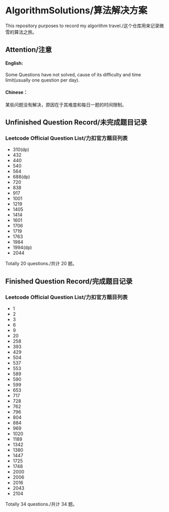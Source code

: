 # AlgorithmSolutions/算法解决方案
This repository purposes to record my algorithm travel./这个仓库用来记录微雪的算法之旅。

## Attention/注意

#### English:
Some Questions have not solved, cause of its difficulty and time limit(usually one question per day).

#### Chinese：
某些问题没有解决，原因在于其难度和每日一题的时间限制。

## Unfinished Question Record/未完成题目记录

### Leetcode Official Question List/力扣官方题目列表

- 310(dp)
- 432
- 440
- 540
- 564
- 688(dp)
- 720
- 838
- 917
- 1001
- 1219
- 1405
- 1414
- 1601
- 1706
- 1719
- 1763
- 1984
- 1994(dp)
- 2044

Totally 20 questions./共计 20 题。

## Finished Question Record/完成题目记录

### Leetcode Official Question List/力扣官方题目列表

- 1
- 2
- 3
- 6
- 9
- 20
- 258
- 393
- 429
- 504
- 537
- 553
- 589
- 590
- 599
- 653
- 717
- 728
- 762
- 796
- 804
- 884
- 969
- 1020
- 1189
- 1342
- 1380
- 1447
- 1725
- 1748
- 2000
- 2006
- 2016
- 2043
- 2104

Totally 34 questions./共计 34 题。
